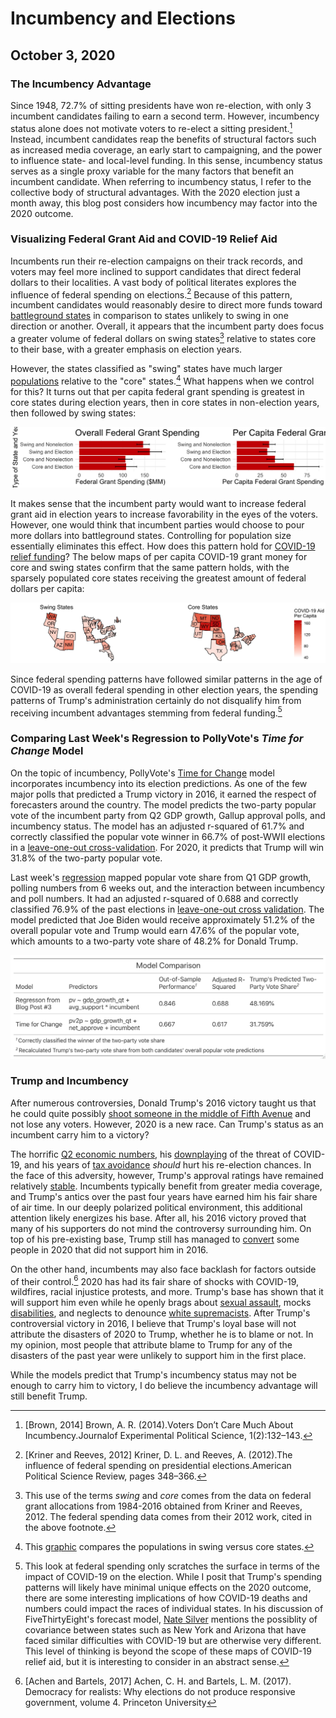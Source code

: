 # Incumbency and Elections
## October 3, 2020


### The Incumbency Advantage

Since 1948, 72.7% of sitting presidents have won re-election, with only 3 incumbent candidates failing to earn a second term. However, incumbency status alone does not motivate voters to re-elect a sitting president.[^incumbent-advantage] Instead, incumbent candidates reap the benefits of structural factors such as increased media coverage, an early start to campaigning, and the power to influence state- and local-level funding. In this sense, incumbency status serves as a single proxy variable for the many factors that benefit an incumbent candidate. When referring to incumbency status, I refer to the collective body of structural advantages. With the 2020 election just a month away, this blog post considers how incumbency may factor into the 2020 outcome.

### Visualizing Federal Grant Aid and COVID-19 Relief Aid

Incumbents run their re-election campaigns on their track records, and voters may feel more inclined to support candidates that direct federal dollars to their localities. A vast body of political literates explores the influence of federal spending on elections.[^Kriner-and-Reeves] Because of this pattern, incumbent candidates would reasonably desire to direct more funds toward [battleground states](../posts/intro.md) in comparison to states unlikely to swing in one direction or another. Overall, it appears that the incumbent party does focus a greater volume of federal dollars on swing states[^swing] relative to states core to their base, with a greater emphasis on election years.

However, the states classified as "swing" states have much larger [populations](https://www.census.gov/data/datasets/time-series/demo/popest/2010s-state-total.html) relative to the "core" states.[^population-comparison] What happens when we control for this? It turns out that per capita federal grant spending is greatest in core states during election years, then in core states in non-election years, then followed by swing states:

![Figure 1](../figures/incumbency/grant_spend_type.jpg)

It makes sense that the incumbent party would want to increase federal grant aid in election years to increase favorability in the eyes of the voters. However, one would think that incumbent parties would choose to pour more dollars into battleground states. Controlling for population size essentially eliminates this effect. How does this pattern hold for [COVID-19 relief funding](https://taggs.hhs.gov/coronavirus)? The below maps of per capita COVID-19 grant money for core and swing states confirm that the same pattern holds, with the sparsely populated core states receiving the greatest amount of federal dollars per capita:

![Figure 2](../figures/incumbency/covid_type_aid.jpg)

Since federal spending patterns have followed similar patterns in the age of COVID-19 as overall federal spending in other election years, the spending patterns of Trump's administration certainly do not disqualify him from receiving incumbent advantages stemming from federal funding.[^covid-correlation]

### Comparing Last Week's Regression to PollyVote's *Time for Change* Model

On the topic of incumbency, PollyVote's [Time for Change](https://pollyvote.com/en/components/models/retrospective/fundamentals-plus-models/time-for-change-model/) model incorporates incumbency into its election predictions. As one of the few major polls that predicted a Trump victory in 2016, it earned the respect of forecasters around the country. The model predicts the two-party popular vote of the incumbent party from Q2 GDP growth, Gallup approval polls, and incumbency status. The model has an adjusted r-squared of 61.7% and correctly classified the popular vote winner in 66.7% of post-WWII elections in a [leave-one-out cross-validation](../figures/incumbency_tfc_leave_one_out.html). For 2020, it predicts that Trump will win 31.8% of the two-party popular vote.


Last week's [regression](../figures/polling/both_regression.jpeg) mapped popular vote share from Q1 GDP growth, polling numbers from 6 weeks out, and the interaction between incumbency and poll numbers. It had an adjusted r-squared of 0.688 and correctly classified 76.9% of the past elections in [leave-one-out cross validation](../figures/polling/both_model_classification.html). The model predicted that Joe Biden would receive approximately 51.2% of the overall popular vote and Trump would earn 47.6% of the popular vote, which amounts to a two-party vote share of 48.2% for Donald Trump. 

![Figure 3](../figures/incumbency/model_comparison.jpeg)

### Trump and Incumbency

After numerous controversies, Donald Trump's 2016 victory taught us that he could quite possibly [shoot someone in the middle of Fifth Avenue](https://www.washingtonpost.com/politics/trump-recorded-having-extremely-lewd-conversation-about-women-in-2005/2016/10/07/3b9ce776-8cb4-11e6-bf8a-3d26847eeed4_story.html) and not lose any voters. However, 2020 is a new race. Can Trump's status as an incumbent carry him to a victory? 

The horrific [Q2 economic numbers](https://www.bea.gov/news/2020/gross-domestic-product-2nd-quarter-2020-advance-estimate-and-annual-update), his [downplaying](https://abcnews.go.com/Politics/trump-admitted-deliberately-played-coronavirus-threat-reports/story?id=72904348) of the threat of COVID-19, and his years of [tax avoidance](https://www.nytimes.com/interactive/2020/09/27/us/donald-trump-taxes.html) *should* hurt his re-election chances. In the face of this adversity, however, Trump's approval ratings have remained relatively [stable](https://www.pewresearch.org/fact-tank/2020/08/24/trumps-approval-ratings-so-far-are-unusually-stable-and-deeply-partisan/). Incumbents typically benefit from greater media coverage, and Trump's antics over the past four years have earned him his fair share of air time. In our deeply polarized political environment, this additional attention likely energizes his base. After all, his 2016 victory proved that many of his supporters do not mind the controversy surrounding him. On top of his pre-existing base, Trump still has managed to [convert](https://www.thecrimson.com/article/2020/9/30/harvard-republicans-endorse-trump/) some people in 2020 that did not support him in 2016.

On the other hand, incumbents may also face backlash for factors outside of their control.[^shark-attacks] 2020 has had its fair share of shocks with COVID-19, wildfires, racial injustice protests, and more. Trump's base has shown that it will support him even while he openly brags about [sexual assault](https://www.washingtonpost.com/politics/trump-recorded-having-extremely-lewd-conversation-about-women-in-2005/2016/10/07/3b9ce776-8cb4-11e6-bf8a-3d26847eeed4_story.html), mocks [disabilities](https://time.com/4531902/marlee-matlin-donald-trump-deaf-retarded-comment/), and neglects to denounce [white supremacists](https://www.nytimes.com/2020/09/30/us/politics/trump-debate-white-supremacy.html). After Trump's controversial victory in 2016, I believe that Trump's loyal base will not attribute the disasters of 2020 to Trump, whether he is to blame or not. In my opinion, most people that attribute blame to Trump for any of the disasters of the past year were unlikely to support him in the first place.

While the models predict that Trump's incumbency status may not be enough to carry him to victory, I do believe the incumbency advantage will still benefit Trump.



[^incumbent-advantage]: [Brown, 2014] Brown, A. R. (2014).Voters Don’t Care Much About Incumbency.Journalof Experimental Political Science, 1(2):132–143.

[^Kriner-and-Reeves]: [Kriner and Reeves, 2012] Kriner, D. L. and Reeves, A. (2012).The influence of federal spending on presidential elections.American Political Science Review, pages 348–366.

[^swing]: This use of the terms *swing* and *core* comes from the data on federal grant allocations from 1984-2016 obtained from Kriner and Reeves, 2012. The federal spending data comes from their 2012 work, cited in the above footnote.

[^population-comparison]: This [graphic](../figures/incumbency/state_type_populations.jpg) compares the populations in swing versus core states.

[^covid-correlation]: This look at federal spending only scratches the surface in terms of the impact of COVID-19 on the election. While I posit that Trump's spending patterns will likely have minimal unique effects on the 2020 outcome, there are some interesting implications of how COVID-19 deaths and numbers could impact the races of individual states. In his discussion of FiveThirtyEight's forecast model, [Nate Silver](https://fivethirtyeight.com/features/how-fivethirtyeights-2020-presidential-forecast-works-and-whats-different-because-of-covid-19/) mentions the possiblity of covariance between states such as New York and Arizona that have faced similar difficulties with COVID-19 but are otherwise very different. This level of thinking is beyond the scope of these maps of COVID-19 relief aid, but it is interesting to consider in an abstract sense.

[^shark-attacks]: [Achen and Bartels, 2017] Achen, C. H. and Bartels, L. M. (2017). Democracy for realists: Why elections do not produce responsive government, volume 4. Princeton University


